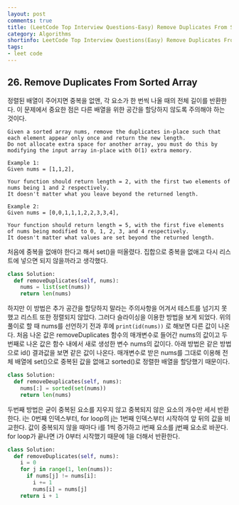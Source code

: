 ```yaml
---
layout: post
comments: true
title: (LeetCode Top Interview Questions-Easy) Remove Duplicates From Sorted Array
category: Algorithms
shortinfo: LeetCode Top Interview Questions(Easy) Remove Duplicates From Sorted Array 살펴보기
tags:
- leet code
---
```




## 26. Remove Duplicates From Sorted Array

정렬된 배열이 주어지면 중복을 없앤, 각 요소가 한 번씩 나올 때의 전체 길이를 반환한다. 이 문제에서 중요한 점은 다른 배열을 위한 공간을 할당하지 않도록 주의해야 하는 것이다.

```
Given a sorted array nums, remove the duplicates in-place such that each element appear only once and return the new length.
Do not allocate extra space for another array, you must do this by modifying the input array in-place with O(1) extra memory.

Example 1:
Given nums = [1,1,2],

Your function should return length = 2, with the first two elements of nums being 1 and 2 respectively.
It doesn't matter what you leave beyond the returned length.

Example 2:
Given nums = [0,0,1,1,1,2,2,3,3,4],

Your function should return length = 5, with the first five elements of nums being modified to 0, 1, 2, 3, and 4 respectively.
It doesn't matter what values are set beyond the returned length.
```

처음에 중복을 없애야 한다고 해서 set()을 떠올렸다. 집합으로 중복을 없애고 다시 리스트에 넣으면 되지 않을까라고 생각했다.

```python
class Solution:
  def removeDuplicates(self, nums):
    nums = list(set(nums))
    return len(nums)
```

하지만 이 방법은 추가 공간을 할당하지 말라는 주의사항을 어겨서 테스트를 넘기지 못했고 리스트 또한 정렬되지 않았다. 그러다 슬라이싱을 이용한 방법을 보게 되었다. 위의 풀이로 할 때 nums를 선언하기 전과 후에 `print(id(nums))` 로 해보면 다른 값이 나온다. 처음 나온 값은 removeDuplicates 함수의 매개변수로 들어간 nums의 값이고 두번째로 나온 값은 함수 내에서 새로 생성한 변수 nums의 값이다. 
아래 방법은 같은 방법으로 id() 결과값을 보면 같은 값이 나온다. 매개변수로 받은 nums를 그대로 이용해 전체 배열에 set()으로 중복된 값을 없애고 sorted()로 정렬한 배열을 할당했기 때문이다.

```python
class Solution:
  def removeDeuplicates(self, nums):
    nums[:] = sorted(set(nums))
    return len(nums)
```

두번째 방법은 굳이 중복된 요소를 지우지 않고 중복되지 않은 요소의 개수만 세서 반환한다. i는 0번째 인덱스부터, for loop의 j는 1번째 인덱스부터 시작하여 앞 뒤의 값을 비교한다. 값이 중복되지 않을 때마다 i를 1씩 증가하고 i번째 요소를 j번째 요소로 바꾼다. for loop가 끝나면 i가 0부터 시작했기 때문에 1을 더해서 반환한다.

```python
class Solution:
  def removeDuplicates(self, nums):
    i = 0
    for j in range(1, len(nums)):
      if nums[j] != nums[i]:
        i += 1
        nums[i] = nums[j]
    return i + 1
```

